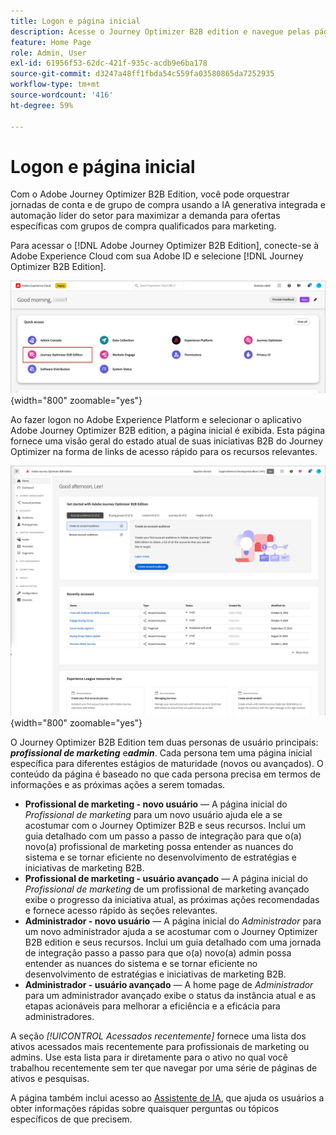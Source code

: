```yaml
---
title: Logon e página inicial
description: Acesse o Journey Optimizer B2B edition e navegue pelas páginas iniciais personalizadas - visualizações diferentes para profissionais de marketing e administradores com acesso rápido e o Assistente de IA.
feature: Home Page
role: Admin, User
exl-id: 61956f53-62dc-421f-935c-acdb9e6ba178
source-git-commit: d3247a48ff1fbda54c559fa03580865da7252935
workflow-type: tm+mt
source-wordcount: '416'
ht-degree: 59%

---
```


# Logon e página inicial

Com o Adobe Journey Optimizer B2B Edition, você pode orquestrar jornadas de conta e de grupo de compra usando a IA generativa integrada e automação líder do setor para maximizar a demanda para ofertas específicas com grupos de compra qualificados para marketing.

<!-- Requirements?
-->
Para acessar o [!DNL Adobe Journey Optimizer B2B Edition], conecte-se à Adobe Experience Cloud com sua Adobe ID e selecione [!DNL Journey Optimizer B2B Edition].

![Aplicativos da Adobe Experience Platform](./assets/experience-cloud-apps.png){width="800" zoomable="yes"}

Ao fazer logon no Adobe Experience Platform e selecionar o aplicativo Adobe Journey Optimizer B2B edition, a página inicial é exibida. Esta página fornece uma visão geral do estado atual de suas iniciativas B2B do Journey Optimizer na forma de links de acesso rápido <!-- refined insights and--> para os recursos relevantes. <!-- It also provides information about the ideal next action to take and where to find the comprehensive set of tutorials and documentation. -->

![Página inicial do Journey Optimizer B2B Edition](./assets/home-page.png){width="800" zoomable="yes"}

O Journey Optimizer B2B Edition tem duas personas de usuário principais: _&#x200B;**profissional de marketing**&#x200B;_ e _&#x200B;**admin**&#x200B;_. Cada persona tem uma página inicial específica para diferentes estágios de maturidade (novos ou avançados). O conteúdo da página é baseado no que cada persona precisa em termos de informações e as próximas ações a serem tomadas.

* **Profissional de marketing - novo usuário** — A página inicial do _Profissional de marketing_ para um novo usuário ajuda ele a se acostumar com o Journey Optimizer B2B e seus recursos. Inclui um guia detalhado com um passo a passo de integração para que o(a) novo(a) profissional de marketing possa entender as nuances do sistema e se tornar eficiente no desenvolvimento de estratégias e iniciativas de marketing B2B.
* **Profissional de marketing - usuário avançado** — A página inicial do _Profissional de marketing_ de um profissional de marketing avançado exibe o progresso da iniciativa atual, as próximas ações recomendadas e fornece acesso rápido às seções relevantes.
* **Administrador - novo usuário** — A página inicial do _Administrador_ para um novo administrador ajuda a se acostumar com o Journey Optimizer B2B edition e seus recursos. Inclui um guia detalhado com uma jornada de integração passo a passo para que o(a) novo(a) admin possa entender as nuances do sistema e se tornar eficiente no desenvolvimento de estratégias e iniciativas de marketing B2B.
* **Administrador - usuário avançado** — A home page de _Administrador_ para um administrador avançado exibe o status da instância atual e as etapas acionáveis para melhorar a eficiência e a eficácia para administradores.

A seção _[!UICONTROL Acessados recentemente]_ fornece uma lista dos ativos acessados mais recentemente para profissionais de marketing ou admins. Use esta lista para ir diretamente para o ativo no qual você trabalhou recentemente sem ter que navegar por uma série de páginas de ativos e pesquisas.

A página também inclui acesso ao [Assistente de IA](./ai-assistant/ai-assistant-overview.md), que ajuda os usuários a obter informações rápidas sobre quaisquer perguntas ou tópicos específicos de que precisem.<!-- and to obtain specific recommendations for their challenges or objectives-->

<!-- 

## Marketer - new user

The Marketer home page for a new user consists of three rows that assist the marketer in getting accustomed to Journey Optimizer B2B and its capabilities. It also provides a view of the latest journeys that have been created, which can serve as a starting point for a new user.

The first row consists of a guided walkthrough for the new marketer to obtain an onboarding walkthrough so that they can understand the nuances of the system and become efficient in developing B2B marketing strategies and initiatives.

The second row consists of the recent AJO B2B journeys that have been created across the platform so that the marketer can get inspiration for the best practices to create an account journey.

The third row consists of the learning resources that can help a marketer gain more information on a specific topic.

## Marketer - advanced user

The Marketer home page for an advanced marketer consists of four rows that assists the marketer in obtaining more information on the current progress of the initiatives and on specific actions and on the next best action to be taken along with quick access to relevant sections.

The first row consists of the next set of actions that a B2B marketer can take based on the previous actions taken and the current state of the initiative, which provides a prompt for the user to make the next move that would align to the objective of the initiatives and help them reach the goals quickly.

The second row consists of the most recent assets accessed by the marketer to make it easier for the marketer to locate them and make updates to the same.

The third row consists of the Key Performance Indicators that can help the marketer gauge the overall performance of the marketing initiatives.

The fourth row consists of the learning resources that can help a marketer gain more information on a specific topic.

## Administrator - new user

The _Admin_ home page for a new administrator consists of three rows that assists the administrator in getting accustomed to Journey Optimizer B2B Edition and its capabilities, and provides a view of the latest journeys that have been created that can serve as a starting point for a new user.

The first row consists of a guided walkthrough for the new marketer to obtain a step-by-step onboarding journey to understand the nuances of the system and become efficient in developing B2B marketing strategies and initiatives with AJO B2B.

The second row consists of the recent assets used by the B2B marketers in a single table to make it easier for the administrator to know which assets are currently under focus.

The third row consists of the learning resources that would help an administrator gain more information on a specific topic.

## Administrator - advanced user

The _Admin_ home page for an advanced administrator consists of four rows that assists the administrator in obtaining more information about the current status of the instance and on specific actions that can be taken to make it more efficient and effective for the marketers.

The first row consists of the next set of actions that an administrator can take based on the previous actions taken and the current state of the instance. It serves as a prompt for the administrator to make the necessary updates to the parameters of the instances such as user permissions or any specific module configurations.

The second row consists of the recent assets used by the B2B marketers in a single table to make it easier for the administrator to know which assets are currently under focus.

The third row consists of the Key Performance Indicators that would help the administrators gauge the progress of the instance in terms of operational parameters such as users and usage.

The fourth row consists of the learning resources that would help the administrator gain more information on a specific topic.

-->